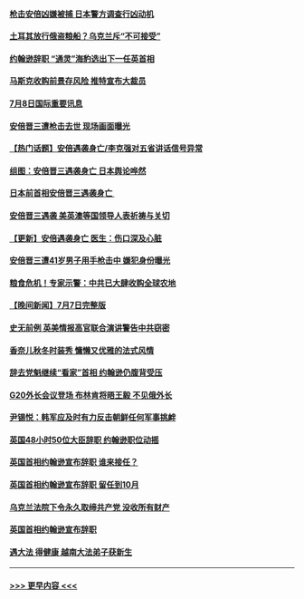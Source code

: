 #### [枪击安倍凶嫌被捕 日本警方调查行凶动机](../pages/prog202/a103474427.md?t=07090001) 
#### [土耳其放行俄盗粮船？乌克兰斥“不可接受”](../pages/prog202/a103474438.md?t=07090001) 
#### [约翰逊辞职 “通灵”海豹选出下一任英首相](../pages/prog202/a103474442.md?t=07090001) 
#### [马斯克收购前景存风险 推特宣布大裁员](../pages/prog202/a103474424.md?t=07090001) 
#### [7月8日国际重要讯息](../pages/prog202/a103474422.md?t=07090001) 
#### [安倍晋三遭枪击去世 现场画面曝光](../pages/prog202/a103474425.md?t=07090001) 
#### [【热门话题】安倍遇袭身亡/李克强对五省讲话信号异常](../pages/prog202/a103474325.md?t=07090001) 
#### [组图：安倍晋三遇袭身亡 日本舆论哗然](../pages/prog202/a103474364.md?t=07090001) 
#### [日本前首相安倍晋三遇袭身亡 ](../pages/prog202/a103474362.md?t=07090001) 
#### [安倍晋三遇袭 美英澳等国领导人表祈祷与关切](../pages/prog202/a103474290.md?t=07090001) 
#### [【更新】安倍遇袭身亡 医生：伤口深及心脏](../pages/prog202/a103474296.md?t=07090001) 
#### [安倍晋三遭41岁男子用手枪击中 嫌犯身份曝光](../pages/prog202/a103474266.md?t=07090001) 
#### [粮食危机！专家示警：中共已大肆收购全球农地](../pages/prog202/a103474161.md?t=07090001) 
#### [【晚间新闻】7月7日完整版](../pages/prog202/a103474123.md?t=07090001) 
#### [史无前例 英美情报高官联合演讲警告中共窃密](../pages/prog202/a103473147.md?t=07090001) 
#### [香奈儿秋冬时装秀 慵懒又优雅的法式风情](../pages/prog202/a103474039.md?t=07090001) 
#### [辞去党魁继续“看家”首相 约翰逊仍腹背受压](../pages/prog202/a103474002.md?t=07090001) 
#### [G20外长会议登场 布林肯将晤王毅 不见俄外长](../pages/prog202/a103473787.md?t=07090001) 
#### [尹锡悦：韩军应及时有力反击朝鲜任何军事挑衅](../pages/prog202/a103473820.md?t=07090001) 
#### [英国48小时50位大臣辞职 约翰逊职位动摇](../pages/prog202/a103473785.md?t=07090001) 
#### [英国首相约翰逊宣布辞职 谁来接任？](../pages/prog202/a103473780.md?t=07090001) 
#### [英国首相约翰逊宣布辞职 留任到10月](../pages/prog202/a103473783.md?t=07090001) 
#### [乌克兰法院下令永久取缔共产党 没收所有财产](../pages/prog202/a103473710.md?t=07090001) 
#### [英国首相约翰逊宣布辞职](../pages/prog202/a103473623.md?t=07090001) 
#### [遇大法 得健康 越南大法弟子获新生](../pages/prog202/a103473515.md?t=07090001) 

----
#### [ >>> 更早内容 <<< ](../indexes/prog202-earlier.md)
